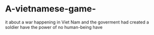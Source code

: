 # A-vietnamese-game-
it about a war happening in Viet Nam and the goverment had created a soldier have the power of no human-being have
